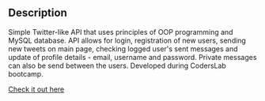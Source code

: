 ## Description

Simple Twitter-like API that uses principles of OOP programming and MySQL database. API allows for login, registration of new users, sending new tweets on main page, checking logged user's sent messages and update of profile details - email, username and password. Private messages can also be send between the users. Developed during CodersLab bootcamp.

[Check it out here](https://www.maciekmazgaj.com/communic)
